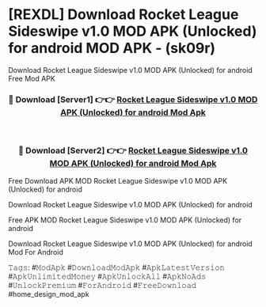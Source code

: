 # [REXDL] Download Rocket League Sideswipe v1.0 MOD APK (Unlocked) for android MOD APK - (sk09r)
Download Rocket League Sideswipe v1.0 MOD APK (Unlocked) for android Free Mod APK

<div align="center">
<h3>🔴 Download [Server1] 👉👉 <a href="https://apk-comot.site?title=Rocket_League_Sideswipe_v1.0_MOD_APK_(Unlocked)_for_android">Rocket League Sideswipe v1.0 MOD APK (Unlocked) for android Mod Apk</a></h3><br>

<h3>🔴 Download [Server2] 👉👉 <a href="https://apk-comot.site?title=Rocket_League_Sideswipe_v1.0_MOD_APK_(Unlocked)_for_android">Rocket League Sideswipe v1.0 MOD APK (Unlocked) for android Mod Apk</a></h3>
</div>


Free Download APK MOD Rocket League Sideswipe v1.0 MOD APK (Unlocked) for android

Download Rocket League Sideswipe v1.0 MOD APK (Unlocked) for android 

Free APK MOD Rocket League Sideswipe v1.0 MOD APK (Unlocked) for android 

Download Rocket League Sideswipe v1.0 MOD APK (Unlocked) for android Mod For Android

𝚃𝚊𝚐𝚜: #𝙼𝚘𝚍𝙰𝚙𝚔 #𝙳𝚘𝚠𝚗𝚕𝚘𝚊𝚍𝙼𝚘𝚍𝙰𝚙𝚔 #𝙰𝚙𝚔𝙻𝚊𝚝𝚎𝚜𝚝𝚅𝚎𝚛𝚜𝚒𝚘𝚗 #𝙰𝚙𝚔𝚄𝚗𝚕𝚒𝚖𝚒𝚝𝚎𝚍𝙼𝚘𝚗𝚎𝚢 #𝙰𝚙𝚔𝚄𝚗𝚕𝚘𝚌𝚔𝙰𝚕𝚕 #𝙰𝚙𝚔𝙽𝚘𝙰𝚍𝚜 #𝚄𝚗𝚕𝚘𝚌𝚔𝙿𝚛𝚎𝚖𝚒𝚞𝚖 #𝙵𝚘𝚛𝙰𝚗𝚍𝚛𝚘𝚒𝚍 #𝙵𝚛𝚎𝚎𝙳𝚘𝚠𝚗𝚕𝚘𝚊𝚍 #home_design_mod_apk